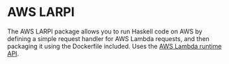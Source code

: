 AWS LARPI
=========
The AWS LARPI package allows you to run Haskell code on AWS
by defining a simple request handler for AWS Lambda requests, and then
packaging it using the Dockerfile included. Uses the
[AWS Lambda runtime API](https://docs.aws.amazon.com/lambda/latest/dg/runtimes-api.html).

